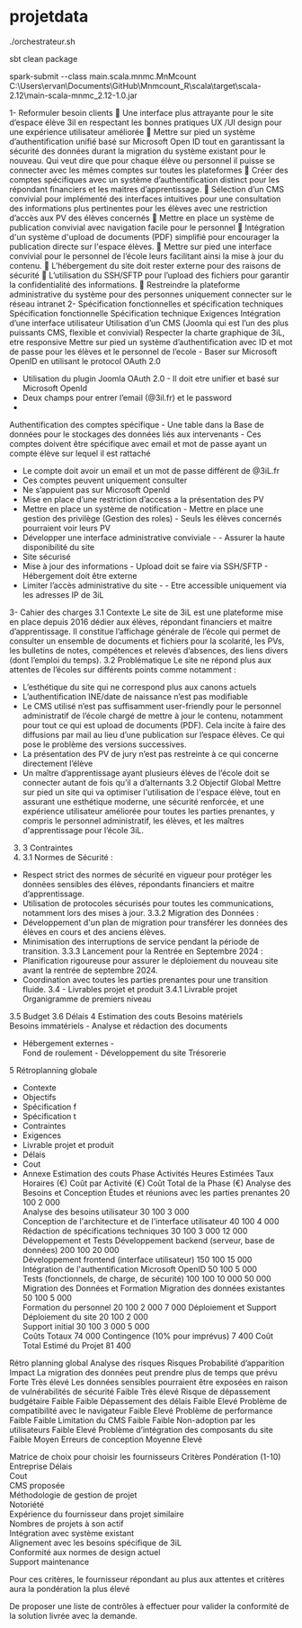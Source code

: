 # projetdata

./orchestrateur.sh

sbt clean package

spark-submit --class  main.scala.mnmc.MnMcount C:\Users\ervan\Documents\GitHub\Mnmcount_R\scala\target\scala-2.12\main-scala-mnmc_2.12-1.0.jar









1-	Reformuler besoin clients
	Une interface plus attrayante pour le site d’espace élève 3il en respectant les bonnes pratiques UX /UI design pour une expérience utilisateur améliorée 
	Mettre sur pied un système d’authentification unifié basé sur Microsoft Open ID tout en garantissant la sécurité des données durant la migration du système existant pour le nouveau. Qui veut dire que pour chaque élève ou personnel il puisse se connecter avec les mêmes comptes sur toutes les plateformes
	Créer des comptes spécifiques avec un système d’authentification distinct pour les répondant financiers et les maitres d’apprentissage.
	Sélection d’un CMS convivial pour implémenté des interfaces intuitives pour une consultation des informations plus pertinentes pour les élèves avec une restriction d’accès aux PV des élèves concernés
	Mettre en place un système de publication convivial avec navigation facile pour le personnel
	Intégration d'un système d'upload de documents (PDF) simplifié pour encourager la publication directe sur l'espace élèves.
	Mettre sur pied une interface convivial pour le personnel de l’école leurs facilitant ainsi la mise à jour du contenu.
	L’hébergement du site doit rester externe pour des raisons de sécurité
	L’utilisation du SSH/SFTP pour l’upload des fichiers pour garantir la confidentialité des informations.
	Restreindre la plateforme administrative du système pour des personnes uniquement connecter sur le réseau intranet 
2-	Spécification fonctionnelles et spécification techniques
Spécification fonctionnelle	Spécification technique 	Exigences
Intégration d’une interface utilisateur	Utilisation d’un CMS (Joomla qui est l’un des plus puissants CMS, flexible et convivial)	Respecter la charte graphique de 3iL, etre responsive
Mettre sur pied un système d’authentification avec ID et mot de passe pour les élèves et le personnel de l’ecole	-	Baser sur Microsoft OpenID en utilisant le protocol OAuth 2.0
-	Utilisation du plugin Joomla OAuth 2.0	-	Il doit etre unifier et basé sur Microsoft OpenId
-	Deux champs pour entrer l’email (@3il.fr) et le password
-	
Authentification des comptes spécifique	-	Une table dans la Base de données pour le stockages des données liés aux intervenants	-	Ces comptes doivent être spécifique avec email et mot de passe ayant un compte élève sur lequel il est rattaché
-	Le compte doit avoir un email et un mot de passe différent de @3iL.fr
-	Ces comptes peuvent uniquement consulter
-	Ne s’appuient pas sur Microsoft OpenId
-	Mise en place d’une restriction d’access a la présentation des PV 
-	Mettre en place un système de notification	-	Mettre en place une gestion des privilège (Gestion des roles)	-	Seuls les élèves concernés pourraient voir leurs PV
-	Développer une interface administrative conviviale	-		-	Assurer la haute disponibilité du site
-	Site sécurisé
-	Mise à jour des informations	-	Upload doit se faire via SSH/SFTP	-	Hébergement doit être externe
-	Limiter l’accès administrative du site	-		-	Etre accessible uniquement via les adresses IP de 3iL

3-	Cahier des charges
3.1 Contexte
Le site de 3iL est une plateforme mise en place depuis 2016 dédier aux élèves, répondant financiers et maitre d’apprentissage. Il constitue l’affichage générale de l’école qui permet de consulter un ensemble de documents et fichiers pour la scolarité, les PVs, les bulletins de notes, compétences et relevés d’absences, des liens divers (dont l’emploi du temps).
3.2 Problématique
Le site ne répond plus aux attentes de l’écoles sur différents points comme notamment :
-	L’esthétique du site qui ne correspond plus aux canons actuels 
-	L’authentification INE/date de naissance n’est pas modifiable 
-	Le CMS utilisé n’est pas suffisamment user-friendly pour le personnel administratif de l’école chargé de mettre à jour le contenu, notamment pour tout ce qui est upload de documents (PDF). Cela incite à faire des diffusions par mail au lieu d’une publication sur l’espace élèves. Ce qui pose le problème des versions successives. 
-	La présentation des PV de jury n’est pas restreinte à ce qui concerne directement l’élève 
-	Un maître d’apprentissage ayant plusieurs élèves de l’école doit se connecter autant de fois qu’il a d’alternants
3.2 Objectif Global
Mettre sur pied un site qui va optimiser l'utilisation de l'espace élève, tout en assurant une esthétique moderne, une sécurité renforcée, et une expérience utilisateur améliorée pour toutes les parties prenantes, y compris le personnel administratif, les élèves, et les maîtres d'apprentissage pour l’école 3iL.
3. 3 Contraintes 
3. 3.1 Normes de Sécurité :
-	Respect strict des normes de sécurité en vigueur pour protéger les données sensibles des élèves, répondants financiers et maitre d’apprentissage.
-	Utilisation de protocoles sécurisés pour toutes les communications, notamment lors des mises à jour.
3.3.2 Migration des Données :
- Développement d'un plan de migration pour transférer les données des élèves en cours et des anciens élèves.
- Minimisation des interruptions de service pendant la période de transition.
3.3.3 Lancement pour la Rentrée en Septembre 2024 :
- Planification rigoureuse pour assurer le déploiement du nouveau site avant la rentrée de septembre 2024.
- Coordination avec toutes les parties prenantes pour une transition fluide.
3.4 - Livrables projet et produit
3.4.1 Livrable projet
Organigramme de premiers niveau 
 
3.5	Budget
3.6	Délais
4	Estimation des couts
Besoins matériels	
Besoins immatériels	-	Analyse et rédaction des documents
-	Hébergement externes -	
Fond de roulement	-	Développement du site
Trésorerie	

5	Rétroplanning globale


-	Contexte 
-	Objectifs
-	Spécification f
-	Spécification t
-	Contraintes
-	Exigences 
-	Livrable projet et produit
-	Délais
-	Cout
-	Annexe
Estimation des couts
Phase	Activités	Heures Estimées	Taux Horaires (€)	Coût par Activité (€)	Coût Total de la Phase (€)
Analyse des Besoins et Conception	Études et réunions avec les parties prenantes	20	100	2 000	
Analyse des besoins utilisateur		30	100	3 000	
Conception de l'architecture et de l'interface utilisateur		40	100	4 000	
Rédaction de spécifications techniques		30	100	3 000	12 000
Développement et Tests	Développement backend (serveur, base de données)	200	100	20 000	
Développement frontend (interface utilisateur)		150	100	15 000	
Intégration de l'authentification Microsoft OpenID		50	100	5 000	
Tests (fonctionnels, de charge, de sécurité)		100	100	10 000	50 000
Migration des Données et Formation	Migration des données existantes	50	100	5 000	
Formation du personnel		20	100	2 000	7 000
Déploiement et Support	Déploiement du site	20	100	2 000	
Support initial	30	100	3 000	5 000	
Coûts Totaux					74 000
Contingence (10% pour imprévus)					7 400
Coût Total Estimé du Projet					81 400

Rétro planning global
Analyse des risques 
Risques	Probabilité d’apparition	Impact
La migration des données peut prendre plus de temps que prévu
	Forte	Très élevé
Les données sensibles pourraient être exposées en raison de vulnérabilités de sécurité
	Faible	Très élevé
Risque de dépassement budgétaire
	Faible	Faible
Dépassement des délais
	Faible	Elevé
Problème de compatibilité avec le navigateur	Faible	Elevé
Problème de performance 	Faible	Faible
Limitation du CMS	Faible	Faible
Non-adoption par les utilisateurs	Faible	Elevé 
Problème d’intégration des composants du site	Faible	Moyen
Erreurs de conception	Moyenne	Elevé

Matrice de choix pour choisir les fournisseurs
Critères	Pondération (1-10)	Entreprise
Délais		
Cout		
CMS proposée		
Méthodologie de gestion de projet		
Notoriété		
Expérience du fournisseur dans projet similaire		
Nombres de projets à son actif		
Intégration avec système existant		
Alignement avec les besoins spécifique de 3iL		
Conformité aux normes de design actuel		
Support maintenance		

Pour ces critères, le fournisseur répondant au plus aux attentes et critères aura la pondération la plus élevé

De proposer une liste de contrôles à effectuer pour valider la conformité de la solution livrée avec la demande.

